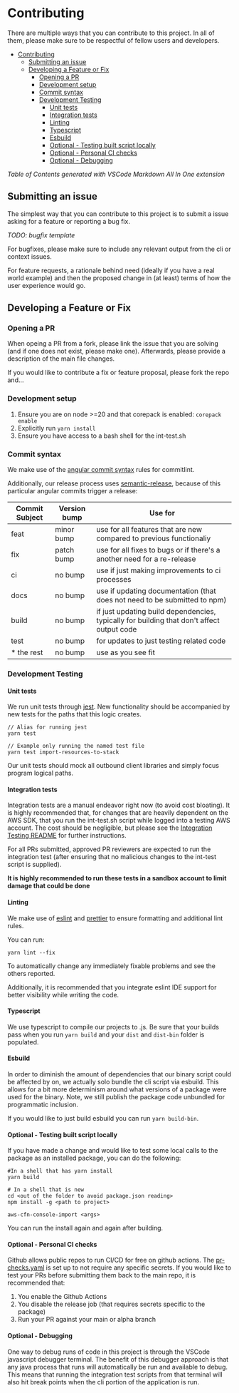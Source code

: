 # Contributing

There are multiple ways that you can contribute to this project.  In all of them, please
make sure to be respectful of fellow users and developers.

- [Contributing](#contributing)
  - [Submitting an issue](#submitting-an-issue)
  - [Developing a Feature or Fix](#developing-a-feature-or-fix)
    - [Opening a PR](#opening-a-pr)
    - [Development setup](#development-setup)
    - [Commit syntax](#commit-syntax)
    - [Development Testing](#development-testing)
      - [Unit tests](#unit-tests)
      - [Integration tests](#integration-tests)
      - [Linting](#linting)
      - [Typescript](#typescript)
      - [Esbuild](#esbuild)
      - [Optional - Testing built script locally](#optional---testing-built-script-locally)
      - [Optional - Personal CI checks](#optional---personal-ci-checks)
      - [Optional - Debugging](#optional---debugging)
  
*Table of Contents generated with VSCode Markdown All In One extension*

## Submitting an issue

The simplest way that you can contribute to this project is to submit a issue asking for a
feature or reporting a bug fix.

*TODO: bugfix template*

For bugfixes, please make sure to include any relevant output from the cli or context issues.

For feature requests, a rationale behind need (ideally if you have a real world example) and then
the proposed change in (at least) terms of how the user experience would go.

## Developing a Feature or Fix

### Opening a PR

When opeing a PR from a fork, please link the issue that you are solving (and if one does not exist, please make one).
Afterwards, please provide a description of the main file changes.

If you would like to contribute a fix or feature proposal, please fork the repo and...

### Development setup

1. Ensure you are on node >=20 and that corepack is enabled: `corepack enable`
2. Explicitly run `yarn install`
3. Ensure you have access to a bash shell for the int-test.sh

### Commit syntax

We make use of the [angular commit syntax](https://www.npmjs.com/package/@commitlint/config-angular) rules for commitlint.

Additionally, our release process uses [semantic-release](https://semantic-release.gitbook.io/semantic-release/), because of this
particular angular commits trigger a release:

| Commit Subject | Version bump | Use for                                                                                   |
|----------------|--------------|-------------------------------------------------------------------------------------------|
| feat           | minor bump   | use for all features that are new compared to previous functionaliy                       |
| fix            | patch bump   | use for all fixes to bugs or if there's a another need for a re-release                   |
| ci             | no bump      | use if just making improvements to ci processes                                           | 
| docs           | no bump      | use if updating documentation (that does not need to be submitted to npm)                 |
| build          | no bump      | if just updating build dependencies, typically for building that don't affect output code |
| test           | no bump      | for updates to just testing related code                                                  |
| * the rest     | no bump      | use as you see fit                                                                        |

### Development Testing

#### Unit tests

We run unit tests through [jest](https://jestjs.io/).  New functionality should be accompanied by new tests for the paths that
this logic creates.

```
// Alias for running jest
yarn test

// Example only running the named test file
yarn test import-resources-to-stack 
```

Our unit tests should mock all outbound client libraries and simply focus program logical paths.

#### Integration tests

Integration tests are a manual endeavor right now (to avoid cost bloating).  It is highly recommended that, for changes that are heavily
dependent on the AWS SDK, that you run the int-test.sh script while logged into a testing AWS account.  The cost should be negligible,
but please see the [Integration Testing README](./integration-testing/README.md) for further instructions.

For all PRs submitted, approved PR reviewers are expected to run the integration test (after ensuring that no malicious changes to the int-test script is supplied). 

**It is highly recommended to run these tests in a sandbox account to limit damage that could be done**

#### Linting

We make use of [eslint](https://eslint.org/eslint) and [prettier](https://prettier.io/) to ensure formatting and additional lint rules.

You can run:

```shell
yarn lint --fix
```

To automatically change any immediately fixable problems and see the others reported.

Additionally, it is recommended that you integrate eslint IDE support for better visibility while writing the code.

#### Typescript

We use typescript to compile our projects to .js.  Be sure that your builds pass when you run `yarn build` and your `dist` and `dist-bin` folder 
is populated.

#### Esbuild

In order to diminish the amount of dependencies that our binary script could be affected by on, we actually solo bundle the cli script via
esbuild.  This allows for a bit more determinism around what versions of a package were used for the binary.  Note, we still publish
the package code unbundled for programmatic inclusion.

If you would like to just build esbuild you can run `yarn build-bin`.

#### Optional - Testing built script locally

If you have made a change and would like to test some local calls to the package as an installed package, you can do the following:

```shell
#In a shell that has yarn install
yarn build

# In a shell that is new
cd <out of the folder to avoid package.json reading>
npm install -g <path to project>

aws-cfn-console-import <args>
```

You can run the install again and again after building.

#### Optional - Personal CI checks

Github allows public repos to run CI/CD for free on github actions.  The [pr-checks.yaml](./.github/workflows/pr-checks.yaml) is set up
to not require any specific secrets.  If you would like to test your PRs before submitting them back to the main repo, it is recommended that:

1. You enable the Github Actions
2. You disable the release job (that requires secrets specific to the package)
3. Run your PR against your main or alpha branch

#### Optional - Debugging

One way to debug runs of code in this project is through the VSCode javascript debugger terminal.  The benefit of this debugger approach
is that any java process that runs will automatically be run and available to debug.  This means that running the integration test
scripts from that terminal will also hit break points when the cli portion of the application is run.
